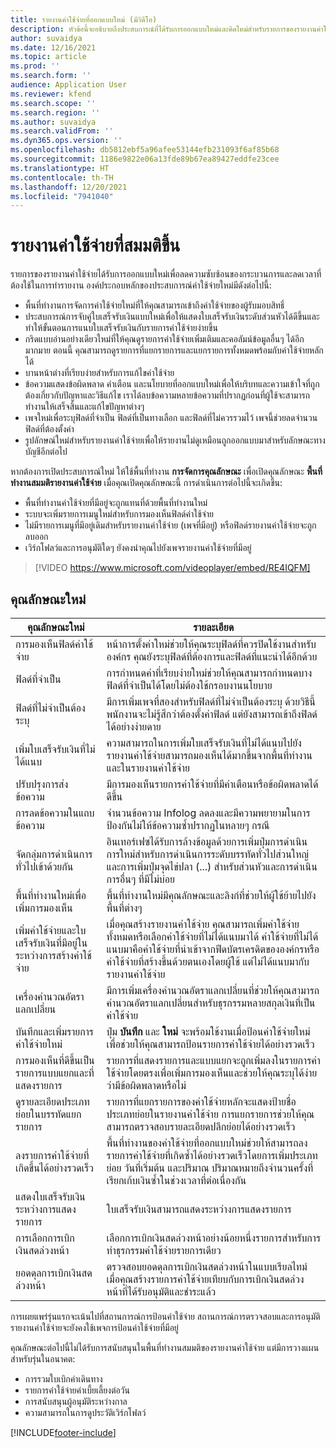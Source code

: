 ```yaml
---
title: รายงานค่าใช้จ่ายที่ออกแบบใหม่ (มีวิดีโอ)
description: หัวข้อนี้จะอธิบายถึงประสบการณ์ที่ได้รับการออกแบบใหม่และคิดใหม่สำหรับรายการของรายงานค่าใช้จ่าย
author: suvaidya
ms.date: 12/16/2021
ms.topic: article
ms.prod: ''
ms.search.form: ''
audience: Application User
ms.reviewer: kfend
ms.search.scope: ''
ms.search.region: ''
ms.author: suvaidya
ms.search.validFrom: ''
ms.dyn365.ops.version: ''
ms.openlocfilehash: db5812ebf5a96afee53144efb231093f6af85b68
ms.sourcegitcommit: 1186e9822e06a13fde89b67ea89427eddfe23cee
ms.translationtype: HT
ms.contentlocale: th-TH
ms.lasthandoff: 12/20/2021
ms.locfileid: "7941040"
---
```

# <a name="expense-reports-reimagined"></a>รายงานค่าใช้จ่ายที่สมมติขึ้น

รายการของรายงานค่าใช้จ่ายได้รับการออกแบบใหม่เพื่อลดความซับซ้อนของกระบวนการและลดเวลาที่ต้องใช้ในการทำรายงาน องค์ประกอบหลักของประสบการณ์ค่าใช้จ่ายใหม่มีดังต่อไปนี้:

- พื้นที่ทำงานการจัดการค่าใช้จ่ายใหม่ที่ให้คุณสามารถเข้าถึงค่าใช้จ่ายของผู้รับมอบสิทธิ์
- ประสบการณ์การจับคู่ใบเสร็จรับเงินแบบใหม่เพื่อให้แสดงใบเสร็จรับเงินระดับส่วนหัวได้ดีขึ้นและทำให้ขั้นตอนการแนบใบเสร็จรับเงินกับรายการค่าใช้จ่ายง่ายขึ้น
- กริดแบบอ่านอย่างเดียวใหม่ที่ให้คุณดูรายการค่าใช้จ่ายเพิ่มเติมและคอลัมน์ข้อมูลอื่นๆ ได้อีกมากมาย ตอนนี้ คุณสามารถดูรายการที่แยกรายการและแยกรายการทั้งหมดพร้อมกับค่าใช้จ่ายหลักได้
- บานหน้าต่างที่เรียบง่ายสำหรับการแก้ไขค่าใช้จ่าย
- ข้อความแสดงข้อผิดพลาด คำเตือน และนโยบายที่ออกแบบใหม่เพื่อให้บริบทและความเข้าใจที่ถูกต้องเกี่ยวกับปัญหาและวิธีแก้ไข เราได้ลบข้อความหลายข้อความที่ปรากฏก่อนที่ผู้ใช้จะสามารถทำงานให้เสร็จสิ้นและแก้ไขปัญหาต่างๆ
- เพจใหม่เพื่อระบุฟิลด์ที่จำเป็น ฟิลด์ที่เป็นทางเลือก และฟิลด์ที่ไม่ควรรวมไว้ เพจนี้ช่วยลดจำนวนฟิลด์ที่ต้องตั้งค่า
- รูปลักษณ์ใหม่สำหรับรายงานค่าใช้จ่ายเพื่อให้รายงานไม่ดูเหมือนถูกออกแบบมาสำหรับลักษณะทางบัญชีอีกต่อไป

หากต้องการเปิดประสบการณ์ใหม่ ให้ใช้พื้นที่ทำงาน **การจัดการคุณลักษณะ** เพื่อเปิดคุณลักษณะ **พื้นที่ทำงานสมมติรายงานค่าใช้จ่าย** เมื่อคุณเปิดคุณลักษณะนี้ การดำเนินการต่อไปนี้จะเกิดขึ้น:

- พื้นที่ทำงานค่าใช้จ่ายที่มีอยู่จะถูกแทนที่ด้วยพื้นที่ทำงานใหม่
- ระบบจะเพิ่มรายการเมนูใหม่สำหรับการมองเห็นฟิลด์ค่าใช้จ่าย
- ไม่มีรายการเมนูที่มีอยู่เดิมสำหรับรายงานค่าใช้จ่าย (เพจที่มีอยู่) หรือฟิลด์รายงานค่าใช้จ่ายจะถูกลบออก
- เวิร์กโฟลว์และการอนุมัติใดๆ ยังคงนำคุณไปยังเพจรายงานค่าใช้จ่ายที่มีอยู่

> [!VIDEO https://www.microsoft.com/videoplayer/embed/RE4IQFM]

## <a name="new-features"></a>คุณลักษณะใหม่

| คุณลักษณะใหม่ | รายละเอียด |
|---|----|
| การมองเห็นฟิลด์ค่าใช้จ่าย | หน้าการตั้งค่าใหม่ช่วยให้คุณระบุฟิลด์ที่ควรปิดใช้งานสำหรับองค์กร คุณยังระบุฟิลด์ที่ต้องการและฟิลด์ที่แนะนำได้อีกด้วย |
| ฟิลด์ที่จำเป็น | การกำหนดค่าที่เรียบง่ายใหม่ช่วยให้คุณสามารถกำหนดบางฟิลด์ที่จำเป็นได้โดยไม่ต้องใช้กรอบงานนโยบาย |
| ฟิลด์ที่ไม่จำเป็นต้องระบุ | มีการเพิ่มเพจที่สองสำหรับฟิลด์ที่ไม่จำเป็นต้องระบุ ด้วยวิธีนี้ พนักงานจะไม่รู้สึกว่าต้องตั้งค่าฟิลด์ แต่ยังสามารถเข้าถึงฟิลด์ได้อย่างง่ายดาย |
| เพิ่มใบเสร็จรับเงินที่ไม่ได้แนบ | ความสามารถในการเพิ่มใบเสร็จรับเงินที่ไม่ได้แนบไปยังรายงานค่าใช้จ่ายสามารถมองเห็นได้มากขึ้นจากพื้นที่ทำงานและในรายงานค่าใช้จ่าย |
| ปรับปรุงการส่งข้อความ | มีการมองเห็นรายการค่าใช้จ่ายที่มีคำเตือนหรือข้อผิดพลาดได้ดีขึ้น |
| การลดข้อความในแถบข้อความ| จำนวนข้อความ Infolog ลดลงและมีความพยายามในการป้องกันไม่ให้ข้อความซ้ำปรากฏในหลายๆ กรณี |
| จัดกลุ่มการดำเนินการทั่วไปเข้าด้วยกัน | อินเทอร์เฟซได้รับการล้างข้อมูลด้วยการเพิ่มปุ่มการดำเนินการใหม่สำหรับการดำเนินการระดับบรรทัดทั่วไปส่วนใหญ่และการเพิ่มปุ่มจุดไข่ปลา (...) สำหรับส่วนหัวและการดำเนินการอื่นๆ ที่มีไม่บ่อย |
| พื้นที่ทำงานใหม่เพื่อเพิ่มการมองเห็น | พื้นที่ทำงานใหม่มีคุณลักษณะและลิงก์ที่ช่วยให้ผู้ใช้ย้ายไปยังพื้นที่ต่างๆ |
| เพิ่มค่าใช้จ่ายและใบเสร็จรับเงินที่มีอยู่ในระหว่างการสร้างค่าใช้จ่าย | เมื่อคุณสร้างรายงานค่าใช้จ่าย คุณสามารถเพิ่มค่าใช้จ่ายทั้งหมดหรือเลือกค่าใช้จ่ายที่ไม่ได้แนบมาได้ ค่าใช้จ่ายที่ไม่ได้แนบมาคือค่าใช้จ่ายที่นำเข้าจากฟีดบัตรเครดิตขององค์กรหรือค่าใช้จ่ายที่สร้างขึ้นด้วยตนเองโดยผู้ใช้ แต่ไม่ได้แนบมากับรายงานค่าใช้จ่าย|
| เครื่องคำนวณอัตราแลกเปลี่ยน | มีการเพิ่มเครื่องคำนวณอัตราแลกเปลี่ยนที่ช่วยให้คุณสามารถคำนวณอัตราแลกเปลี่ยนสำหรับธุรกรรมหลายสกุลเงินที่เป็นค่าใช้จ่าย |
| บันทึกและเพิ่มรายการค่าใช้จ่ายใหม่ | ปุ่ม **บันทึก** และ **ใหม่** จะพร้อมใช้งานเมื่อป้อนค่าใช้จ่ายใหม่ เพื่อช่วยให้คุณสามารถป้อนรายการค่าใช้จ่ายได้อย่างรวดเร็ว |
| การมองเห็นที่ดีขึ้นเป็นรายการแบบแยกและที่แสดงรายการ | รายการที่แสดงรายการและแบบแยกจะถูกเพิ่มลงในรายการค่าใช้จ่ายโดยตรงเพื่อเพิ่มการมองเห็นและช่วยให้คุณระบุได้ง่ายว่ามีข้อผิดพลาดหรือไม่ |
| ดูรายละเอียดประเภทย่อยในบรรทัดแยกรายการ | รายการที่แยกรายการของค่าใช้จ่ายหลักจะแสดงป้ายชื่อประเภทย่อยในรายงานค่าใช้จ่าย การแยกรายการช่วยให้คุณสามารถตรวจสอบรายละเอียดปลีกย่อยได้อย่างรวดเร็ว|
|ลงรายการค่าใช้จ่ายที่เกิดขึ้นได้อย่างรวดเร็ว | พื้นที่ทำงานของค่าใช้จ่ายที่ออกแบบใหม่ช่วยให้สามารถลงรายการค่าใช้จ่ายที่เกิดซ้ำได้อย่างรวดเร็วโดยการเพิ่มประเภทย่อย วันที่เริ่มต้น และปริมาณ ปริมาณหมายถึงจำนวนครั้งที่เรียกเก้บเงินซ้ำในช่วงเวลาที่ต่อเนื่องกัน |
| แสดงใบเสร็จรับเงินระหว่างการแสดงรายการ | ใบเสร็จรับเงินสามารถแสดงระหว่างการแสดงรายการ |
| การเลือกการเบิกเงินสดล่วงหน้า | เลือกการเบิกเงินสดล่วงหน้าอย่างน้อยหนึ่งรายการสำหรับการทำธุรกรรมค่าใช้จ่ายรายการเดียว |
| ยอดดุลการเบิกเงินสดล่วงหน้า | ตรวจสอบยอดดุลการเบิกเงินสดล่วงหน้าในแบบเรียลไทม์เมื่อคุณสร้างรายการค่าใช้จ่ายเทียบกับการเบิกเงินสดล่วงหน้าที่ได้รับอนุมัติและชำระแล้ว |

การเผยแพร่รุ่นแรกจะเน้นไปที่สถานการณ์การป้อนค่าใช้จ่าย สถานการณ์การตรวจสอบและการอนุมัติรายงานค่าใช้จ่ายจะยังคงใช้เพจการป้อนค่าใช้จ่ายที่มีอยู่


คุณลักษณะต่อไปนี้ไม่ได้รับการสนับสนุนในพื้นที่ทำงานสมมติของรายงานค่าใช้จ่าย แต่มีการวางแผนสำหรับรุ่นในอนาคต: 

- การรวมใบเบิกค่าเดินทาง
- รายการค่าใช้จ่ายค่าเบี้ยเลี้ยงต่อวัน
- การสนับสนุนผู้อนุมัติระหว่างกาล
- ความสามารถในการดูประวัติเวิร์กโฟลว์


[!INCLUDE[footer-include](../includes/footer-banner.md)]
